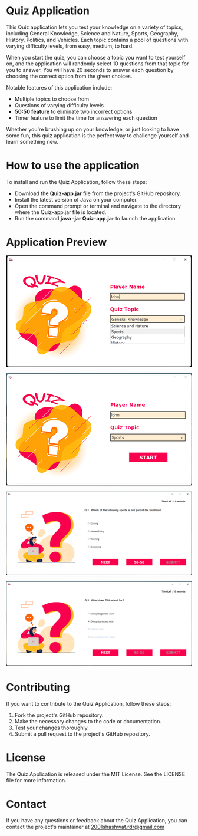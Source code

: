 # Quiz Application

This Quiz application lets you test your knowledge on a variety of topics, including General Knowledge, Science and Nature, Sports, Geography, History, Politics, and Vehicles. Each topic contains a pool of questions with varying difficulty levels, from easy, medium, to hard.

When you start the quiz, you can choose a topic you want to test yourself on, and the application will randomly select 10 questions from that topic for you to answer. You will have 20 seconds to answer each question by choosing the correct option from the given choices.

Notable features of this application include:

* Multiple topics to choose from
* Questions of varying difficulty levels
* **50:50 feature** to eliminate two incorrect options
* Timer feature to limit the time for answering each question

Whether you're brushing up on your knowledge, or just looking to have some fun, this quiz application is the perfect way to challenge yourself and learn something new.

# How to use the application
To install and run the Quiz Application, follow these steps:

* Download the **Quiz-app.jar** file from the project's GitHub repository.
* Install the latest version of Java on your computer.
* Open the command prompt or terminal and navigate to the directory where the Quiz-app.jar file is located.
* Run the command **java -jar Quiz-app.jar** to launch the application.

# Application Preview

![Alt text](preview/login-page1.png)

![Alt text](preview/login-page2.png)

![Alt text](preview/quiz-page1.png)

![Alt text](preview/quiz-page2.png)

# Contributing
If you want to contribute to the Quiz Application, follow these steps:

1. Fork the project's GitHub repository.
2. Make the necessary changes to the code or documentation.
3. Test your changes thoroughly.
4. Submit a pull request to the project's GitHub repository.

# License

The Quiz Application is released under the MIT License. See the LICENSE file for more information.

# Contact

If you have any questions or feedback about the Quiz Application, you can contact the project's maintainer at 2001shashwat.rdr@gmail.com






